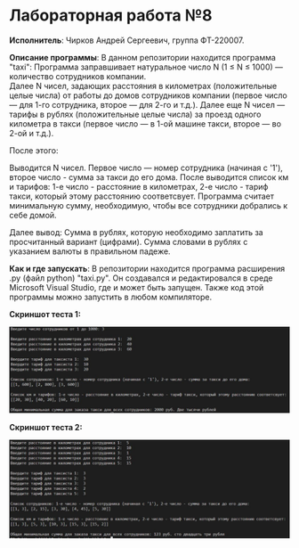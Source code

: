 # Лабораторная работа №8

**Исполнитель**: Чирков Андрей Сергеевич, группа ФТ-220007.

**Описание программы**: В данном репозитории находится программа "taxi": Программа заправшивает натуральное число N (1 ≤ N ≤ 1000) — количество сотрудников компании.  
Далее N чисел, задающих расстояния в километрах (положительные целые числа) от работы до домов сотрудников компании (первое число — для 1-го сотрудника, второе — для 2-го и т.д.). 
Далее еще N чисел — тарифы в рублях (положительные целые числа) за проезд одного километра в такси (первое число — в 1-ой машине такси, второе — во 2-ой и т.д.). 

После этого: 

Выводится N чисел. Первое число — номер сотрудника (начиная с '1'), второе число - сумма за такси до его дома. После выводится список км и тарифов: 1-е число - расстояние в километрах, 2-е число - тариф такси, который этому расстоянию соответсвует. Программа считает минимальную сумму, необходимую, чтобы все сотрудники добрались к себе домой.

Далее вывод:
Сумма в рублях, которую необходимо заплатить за просчитанный вариант (цифрами). 
Сумма словами в рублях с указанием валюты в правильном падеже. 


**Как и где запускать**: В репозитории находится программа расширения .py (файл python) "taxi.py". Он создавался и редактировался в среде Microsoft Visual Studio, где и может быть запущен. Также код этой программы можно запустить в любом компиляторе.


**Скриншот теста 1:**

![screenshot1](https://github.com/andreich1rkov/lab8/blob/main/test1.JPG)


**Скриншот теста 2:**

![screenshot1](https://github.com/andreich1rkov/lab8/blob/main/test2.JPG)
 
